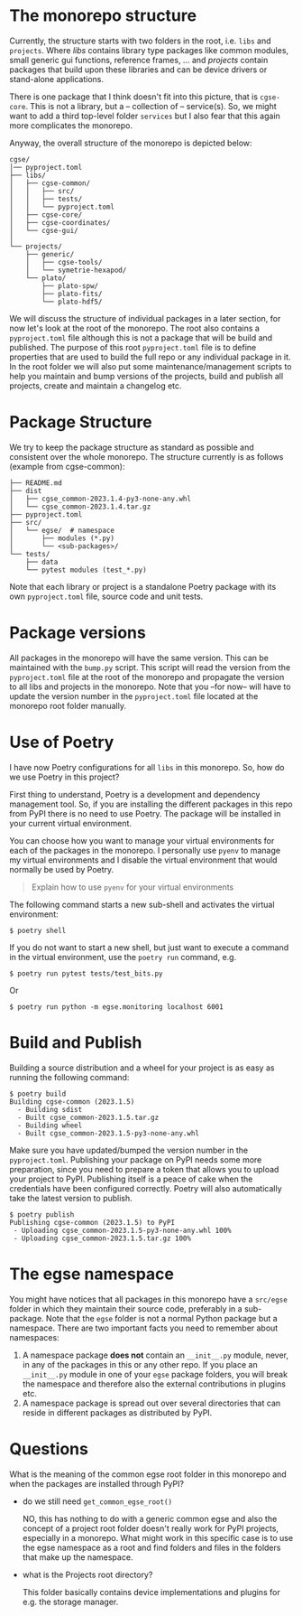 # The monorepo structure



Currently, the structure starts with two folders in the root, i.e. `libs` and `projects`. Where _libs_ contains library type packages like common modules, small generic gui functions, reference frames, ... and _projects_ contain packages that build upon these libraries and can be device drivers or stand-alone applications.

There is one package that I think doesn't fit into this picture, that is `cgse-core`. This is not a library, but a – collection of – service(s). So, we might want to add a third top-level folder `services` but I also fear that this again more complicates the monorepo.

Anyway, the overall structure of the monorepo is depicted below:

```
cgse/
│── pyproject.toml
├── libs/
│   ├── cgse-common/
│   │   ├── src/
│   │   ├── tests/
│   │   └── pyproject.toml
│   ├── cgse-core/
│   ├── cgse-coordinates/
│   └── cgse-gui/
│
└── projects/
    ├── generic/
    │   ├── cgse-tools/
    │   └── symetrie-hexapod/
    └── plato/
        ├── plato-spw/
        ├── plato-fits/
        └── plato-hdf5/
```

We will discuss the structure of individual packages in a later section, for now let's look at the root of the monorepo. The root also contains a `pyproject.toml` file although this is not a package that will be build and published. The purpose of this root `pyproject.toml` file is to define properties that are used to build the full repo or any individual package in it. In the root folder we will also put some maintenance/management scripts to help you maintain and bump versions of the projects, build and publish all projects, create and maintain a changelog etc.

# Package Structure

We try to keep the package structure as standard as possible and consistent over the whole monorepo. The structure currently is as follows (example from cgse-common):

```
├── README.md
├── dist
│   ├── cgse_common-2023.1.4-py3-none-any.whl
│   └── cgse_common-2023.1.4.tar.gz
├── pyproject.toml
├── src/
│   └── egse/  # namespace
│       ├── modules (*.py)
│       └── <sub-packages>/
└── tests/
    ├── data
    └── pytest modules (test_*.py)
```

Note that each library or project is a standalone Poetry package with its own `pyproject.toml` file, source code and unit tests.

# Package versions

All packages in the monorepo will have the same version. This can be maintained with the `bump.py` script. This script will read the version from the `pyproject.toml` file at the root of the monorepo and propagate the version to all libs and projects in the monorepo. Note that you –for now– will have to update the version number in the `pyproject.toml` file  located at the monorepo root folder manually. 

# Use of Poetry

I have now Poetry configurations for all `libs` in this monorepo. So, how do we use Poetry in this project?

First thing to understand, Poetry is a development and dependency management tool. So, if you are installing the different packages in this repo from PyPI there is no need to use Poetry. The package will be installed in your current virtual environment.

You can choose how you want to manage your virtual environments for each of the packages in the monorepo. I personally use `pyenv` to manage my virtual environments and I disable the virtual environment that would normally be used by Poetry.

> Explain how to use `pyenv` for your virtual environments

The following command starts a new sub-shell and activates the virtual environment: 
```
$ poetry shell
```

If you do not want to start a new shell, but just want to execute a command in the virtual environment, use the `poetry run` command, e.g.
```
$ poetry run pytest tests/test_bits.py
```
Or
```
$ poetry run python -m egse.monitoring localhost 6001
```

# Build and Publish

Building a source distribution and a wheel for your project is as easy as running the following command:
```
$ poetry build
Building cgse-common (2023.1.5)
  - Building sdist
  - Built cgse_common-2023.1.5.tar.gz
  - Building wheel
  - Built cgse_common-2023.1.5-py3-none-any.whl
```
Make sure you have updated/bumped the version number in the `pyproject.toml`. Publishing your package on PyPI needs some more preparation, since you need to prepare a token that allows you to upload your project to PyPI. Publishing itself is a peace of cake when the credentials have been configured correctly. Poetry will also automatically take the latest version to publish.
```
$ poetry publish
Publishing cgse-common (2023.1.5) to PyPI
 - Uploading cgse_common-2023.1.5-py3-none-any.whl 100%
 - Uploading cgse_common-2023.1.5.tar.gz 100%
```

# The egse namespace

You might have notices that all packages in this monorepo have a `src/egse` folder in which they maintain their source code, preferably in a sub-package. Note that the `egse` folder is not a normal Python package but a namespace. There are two important facts you need to remember about namespaces:

1. A namespace package **does not** contain an `__init__.py` module, never, in any of the packages in this or any other repo. If you place an `__init__.py` module in one of your `egse` package folders, you will break the namespace and therefore also the external contributions in plugins etc.
2. A namespace package is spread out over several directories that can reside in different packages as distributed by PyPI.

# Questions

What is the meaning of the common egse root folder in this monorepo and when the packages are installed through PyPI?

* do we still need `get_common_egse_root()`

    NO, this has nothing to do with a generic common egse and also the concept of a project root folder doesn't really work for PyPI projects, especially in a monorepo. What might work in this specific case is to use the egse namespace as a root and find folders and files in the folders that make up the namespace.

* what is the Projects root directory?

    This folder basically contains device implementations and plugins for e.g. the storage manager.

